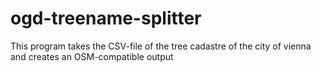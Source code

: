 ogd-treename-splitter
=====================

This program takes the CSV-file of the tree cadastre of the city of vienna and creates an OSM-compatible output